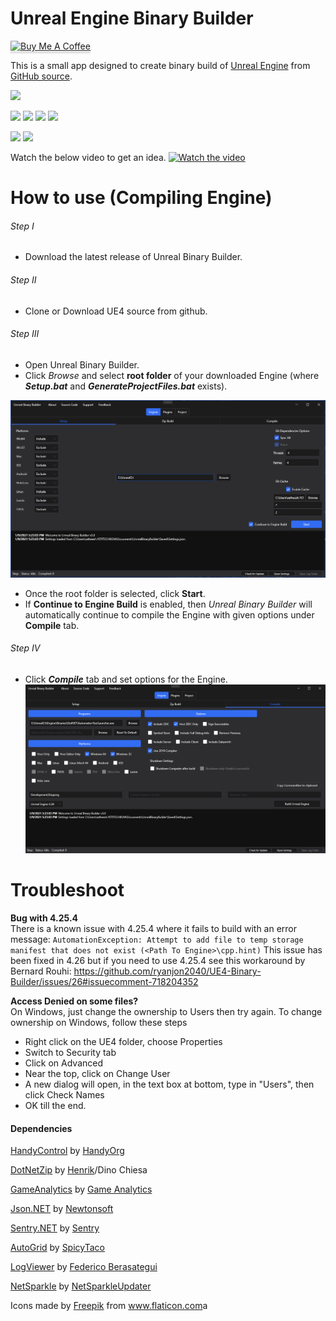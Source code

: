 Unreal Engine Binary Builder
======================

<a href="https://www.buymeacoffee.com/ryanjon2040" target="_blank"><img src="https://www.buymeacoffee.com/assets/img/custom_images/yellow_img.png" alt="Buy Me A Coffee" style="height: 41px !important;width: 174px !important;box-shadow: 0px 3px 2px 0px rgba(190, 190, 190, 0.5) !important;-webkit-box-shadow: 0px 3px 2px 0px rgba(190, 190, 190, 0.5) !important;" ></a>

This is a small app designed to create binary build of [Unreal Engine](https://www.unrealengine.com/) from [GitHub source](https://github.com/EpicGames/UnrealEngine).

[<img src="https://img.shields.io/twitter/follow/ryanjon2040.svg?style=popout">](https://twitter.com/ryanjon2040)

![](https://github.com/ryanjon2040/UE4-Binary-Builder/actions/workflows/build-ubb.yml/badge.svg)
![](https://img.shields.io/github/last-commit/ryanjon2040/UE4-Binary-Builder.svg?style=popout) 
![](https://img.shields.io/github/license/ryanjon2040/UE4-Binary-Builder.svg?style=popout) ![](https://img.shields.io/github/downloads/ryanjon2040/UE4-Binary-Builder/total.svg?style=popout) 

![](https://img.shields.io/github/languages/code-size/ryanjon2040/UE4-Binary-Builder.svg?style=flat) ![](https://img.shields.io/github/repo-size/ryanjon2040/UE4-Binary-Builder.svg?style=flat)

Watch the below video to get an idea.
[![Watch the video](https://img.youtube.com/vi/fuvvBMrWX8s/maxresdefault.jpg)](https://youtu.be/fuvvBMrWX8s)

# How to use (Compiling Engine)

###### Step I 
- Download the latest release of Unreal Binary Builder.

###### Step II
- Clone or Download UE4 source from github.

###### Step III
- Open Unreal Binary Builder.
- Click *Browse* and select **root folder** of your downloaded Engine (where **_Setup.bat_** and **_GenerateProjectFiles.bat_** exists).

![Screenshot](Documentation/Screenshot_1.png)

- Once the root folder is selected, click **Start**.
- If **Continue to Engine Build** is enabled, then _Unreal Binary Builder_ will automatically continue to compile the Engine with given options under **Compile** tab.

###### Step IV
- Click **_Compile_** tab and set options for the Engine.
![Screenshot](Documentation/Screenshot_2.PNG)

# Troubleshoot

**Bug with 4.25.4**</br>
There is a known issue with 4.25.4 where it fails to build with an error message: `AutomationException: Attempt to add file to temp storage manifest that does not exist (<Path To Engine>\cpp.hint)` This issue has been fixed in 4.26 but if you need to use 4.25.4 see this workaround by Bernard Rouhi: https://github.com/ryanjon2040/UE4-Binary-Builder/issues/26#issuecomment-718204352

**Access Denied on some files?**</br>
On Windows, just change the ownership to Users then try again. To change ownership on Windows, follow these steps
 - Right click on the UE4 folder, choose Properties
 - Switch to Security tab
 - Click on Advanced
 - Near the top, click on Change User
 - A new dialog will open, in the text box at bottom, type in "Users", then click Check Names
 - OK till the end.

   

#### Dependencies

[HandyControl](https://github.com/HandyOrg/HandyControl) by [HandyOrg](https://github.com/HandyOrg)

[DotNetZip](https://github.com/haf/DotNetZip.Semverd) by [Henrik](https://github.com/haf)/Dino Chiesa

[GameAnalytics](https://github.com/GameAnalytics/GA-SDK-C-SHARP) by [Game Analytics](https://gameanalytics.com/)

[Json.NET](https://github.com/JamesNK/Newtonsoft.Json) by [Newtonsoft](https://www.newtonsoft.com/json)

[Sentry.NET](https://github.com/getsentry/sentry-dotnet) by [Sentry](https://sentry.io/)

[AutoGrid](https://github.com/SpicyTaco/SpicyTaco.AutoGrid) by [SpicyTaco](https://github.com/SpicyTaco)

[LogViewer](https://stackoverflow.com/a/16745054) by [Federico Berasategui](https://stackoverflow.com/users/643085/federico-berasategui)

[NetSparkle](https://github.com/NetSparkleUpdater/NetSparkle) by [NetSparkleUpdater](https://github.com/NetSparkleUpdater)

Icons made by <a href="https://www.flaticon.com/authors/freepik" title="Freepik">Freepik</a> from <a href="https://www.flaticon.com/" title="Flaticon">www.flaticon.com</a>a
